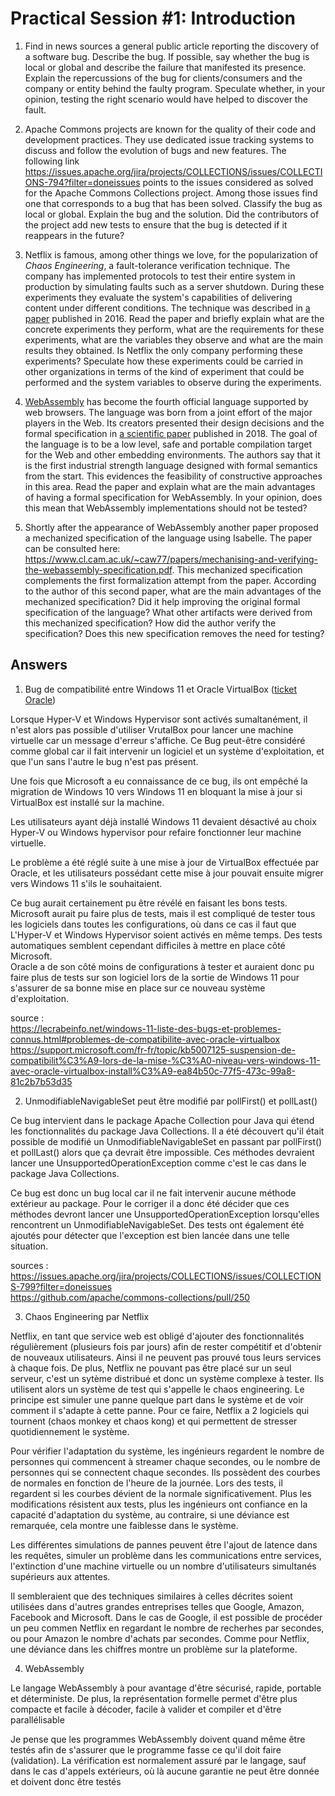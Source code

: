# Practical Session #1: Introduction

1. Find in news sources a general public article reporting the discovery of a software bug. Describe the bug. If possible, say whether the bug is local or global and describe the failure that manifested its presence. Explain the repercussions of the bug for clients/consumers and the company or entity behind the faulty program. Speculate whether, in your opinion, testing the right scenario would have helped to discover the fault.

2. Apache Commons projects are known for the quality of their code and development practices. They use dedicated issue tracking systems to discuss and follow the evolution of bugs and new features. The following link https://issues.apache.org/jira/projects/COLLECTIONS/issues/COLLECTIONS-794?filter=doneissues points to the issues considered as solved for the Apache Commons Collections project. Among those issues find one that corresponds to a bug that has been solved. Classify the bug as local or global. Explain the bug and the solution. Did the contributors of the project add new tests to ensure that the bug is detected if it reappears in the future?

3. Netflix is famous, among other things we love, for the popularization of *Chaos Engineering*, a fault-tolerance verification technique. The company has implemented protocols to test their entire system in production by simulating faults such as a server shutdown. During these experiments they evaluate the system's capabilities of delivering content under different conditions. The technique was described in [a paper](https://arxiv.org/ftp/arxiv/papers/1702/1702.05843.pdf) published in 2016. Read the paper and briefly explain what are the concrete experiments they perform, what are the requirements for these experiments, what are the variables they observe and what are the main results they obtained. Is Netflix the only company performing these experiments? Speculate how these experiments could be carried in other organizations in terms of the kind of experiment that could be performed and the system variables to observe during the experiments.

4. [WebAssembly](https://webassembly.org/) has become the fourth official language supported by web browsers. The language was born from a joint effort of the major players in the Web. Its creators presented their design decisions and the formal specification in [a scientific paper](https://people.mpi-sws.org/~rossberg/papers/Haas,%20Rossberg,%20Schuff,%20Titzer,%20Gohman,%20Wagner,%20Zakai,%20Bastien,%20Holman%20-%20Bringing%20the%20Web%20up%20to%20Speed%20with%20WebAssembly.pdf) published in 2018. The goal of the language is to be a low level, safe and portable compilation target for the Web and other embedding environments. The authors say that it is the first industrial strength language designed with formal semantics from the start. This evidences the feasibility of constructive approaches in this area. Read the paper and explain what are the main advantages of having a formal specification for WebAssembly. In your opinion, does this mean that WebAssembly implementations should not be tested? 

5.  Shortly after the appearance of WebAssembly another paper proposed a mechanized specification of the language using Isabelle. The paper can be consulted here: https://www.cl.cam.ac.uk/~caw77/papers/mechanising-and-verifying-the-webassembly-specification.pdf. This mechanized specification complements the first formalization attempt from the paper. According to the author of this second paper, what are the main advantages of the mechanized specification? Did it help improving the original formal specification of the language? What other artifacts were derived from this mechanized specification? How did the author verify the specification? Does this new specification removes the need for testing?

## Answers

1. Bug de compatibilité entre Windows 11 et Oracle VirtualBox ([ticket Oracle](https://www.virtualbox.org/ticket/20536))

Lorsque Hyper-V et Windows Hypervisor sont activés sumaltanément, il n'est alors pas possible d'utiliser VrutalBox pour lancer une machine virtuelle car un message d'erreur s'affiche.
Ce Bug peut-être considéré comme global car il fait intervenir un logiciel et un système d'exploitation, et que l'un sans l'autre le bug n'est pas présent.

Une fois que Microsoft a eu connaissance de ce bug, ils ont empêché la migration de Windows 10 vers Windows 11 en bloquant la mise à jour si VirtualBox est installé sur la machine.

Les utilisateurs ayant déjà installé Windows 11 devaient désactivé au choix Hyper-V ou Windows hypervisor pour refaire fonctionner leur machine virtuelle.

Le problème a été réglé suite à une mise à jour de VirtualBox effectuée par Oracle, et les utilisateurs possédant cette mise à jour pouvait ensuite migrer vers Windows 11 s'ils le souhaitaient.

Ce bug aurait certainement pu être révélé en faisant les bons tests.  
Microsoft aurait pu faire plus de tests, mais il est compliqué de tester tous les logiciels dans toutes les configurations, où dans ce cas il faut que L'Hyper-V et Windows Hypervisor soient activés en même temps. Des tests automatiques semblent cependant difficiles à mettre en place côté Microsoft.  
Oracle a de son côté moins de configurations à tester et auraient donc pu faire plus de tests sur son logiciel lors de la sortie de Windows 11 pour s'assurer de sa bonne mise en place sur ce nouveau système d'exploitation.



source :  
https://lecrabeinfo.net/windows-11-liste-des-bugs-et-problemes-connus.html#problemes-de-compatibilite-avec-oracle-virtualbox  
https://support.microsoft.com/fr-fr/topic/kb5007125-suspension-de-compatibilit%C3%A9-lors-de-la-mise-%C3%A0-niveau-vers-windows-11-avec-oracle-virtualbox-install%C3%A9-ea84b50c-77f5-473c-99a8-81c2b7b53d35


2. UnmodifiableNavigableSet peut être modifié par pollFirst() et pollLast()

Ce bug intervient dans le package Apache Collection pour Java qui étend les fonctionnalités du package Java Collections. Il a été découvert qu'il était possible de modifié un UnmodifiableNavigableSet en passant par pollFirst() et pollLast() alors que ça devrait être impossible. Ces méthodes devraient lancer une UnsupportedOperationException comme c'est le cas dans le package Java Collections. 

Ce bug est donc un bug local car il ne fait intervenir aucune méthode extérieur au package. Pour le corriger il a donc été décider que ces méthodes devront lancer une UnsupportedOperationException lorsqu'elles rencontrent un UnmodifiableNavigableSet. Des tests ont également été ajoutés pour détecter que l'exception est bien lancée dans une telle situation.

sources :  
https://issues.apache.org/jira/projects/COLLECTIONS/issues/COLLECTIONS-799?filter=doneissues  
https://github.com/apache/commons-collections/pull/250

3. Chaos Engineering par Netflix

Netflix, en tant que service web est obligé d'ajouter des fonctionnalités régulièrement (plusieurs fois par jours) afin de rester compétitif et d'obtenir de nouveaux utilisateurs. Ainsi il ne peuvent pas prouvé tous leurs services à chaque fois. De plus, Netflix ne pouvant pas être placé sur un seul serveur, c'est un sytème distribué et donc un système complexe à tester. Ils utilisent alors un système de test qui s'appelle le chaos engineering. Le principe est simuler une panne quelque part dans le système et de voir comment il s'adapte à cette panne. Pour ce faire, Netflix a 2 logiciels qui tournent (chaos monkey et chaos kong) et qui permettent de stresser quotidiennement le système.

Pour vérifier l'adaptation du système, les ingénieurs regardent le nombre de personnes qui commencent à streamer chaque secondes, ou le nombre de personnes qui se connectent chaque secondes. Ils possèdent des courbes de normales en fonction de l'heure de la journée. Lors des tests, il regardent si les courbes dévient de la normale significativement. Plus les modifications résistent aux tests, plus les ingénieurs ont confiance en la capacité d'adaptation du système, au contraire, si une déviance est remarquée, cela montre une faiblesse dans le système.

Les différentes simulations de pannes peuvent être l'ajout de latence dans les requêtes, simuler un problème dans les communications entre services, l'extinction d'une machine virtuelle ou un nombre d'utilisateurs simultanés supérieurs aux attentes. 

Il sembleraient que des techniques similaires à celles décrites soient utilisées dans d'autres grandes entreprises telles que Google, Amazon, Facebook and Microsoft. Dans le cas de Google, il est possible de procéder un peu commen Netflix en regardant le nombre de recherhes par secondes, ou pour Amazon le nombre d'achats par secondes. Comme pour Netflix, une déviance dans les chiffres montre un problème sur la plateforme.

4. WebAssembly

Le langage WebAssembly à pour avantage d'être sécurisé, rapide, portable et déterministe. De plus, la représentation formelle permet d'être plus compacte et facile à décoder, facile à valider et compiler et d'être parallélisable

Je pense que les programmes WebAssembly doivent quand même être testés afin de s'assurer que le programme fasse ce qu'il doit faire (validation). La vérification est normalement assuré par le langage, sauf dans le cas d'appels extérieurs, où là aucune garantie ne peut être donnée et doivent donc être testés
